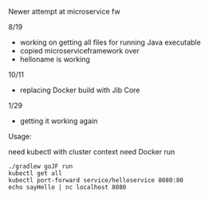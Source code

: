 Newer attempt at microservice fw

8/19

- working on getting all files for running Java executable
- copied microserviceframework over
- helloname is working

10/11

- replacing Docker build with Jib Core

1/29

- getting it working again

Usage:

need kubectl with cluster context
need Docker
run 
```
./gradlew goJF run
kubectl get all
kubectl port-forward service/helloservice 8080:80
echo sayHello | nc localhost 8080
```
